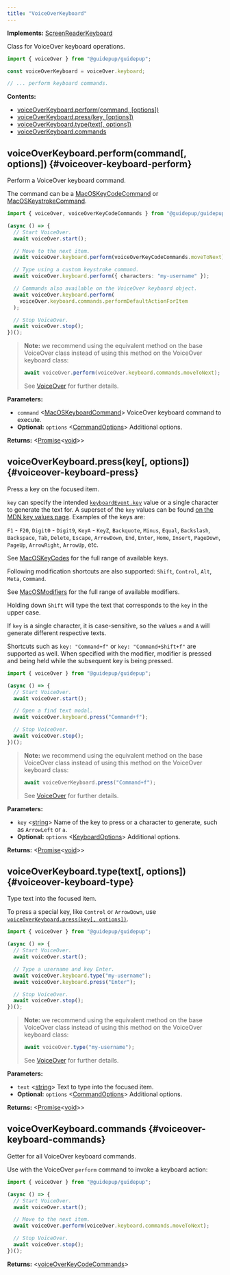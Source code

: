 ```yaml
---
title: "VoiceOverKeyboard"
---
```


**Implements:** [ScreenReaderKeyboard]

Class for VoiceOver keyboard operations.

```ts
import { voiceOver } from "@guidepup/guidepup";

const voiceOverKeyboard = voiceOver.keyboard;

// ... perform keyboard commands.
```

**Contents:**

- [voiceOverKeyboard.perform(command, [options])](./class-voiceover-keyboard#voiceover-keyboard-perform)
- [voiceOverKeyboard.press(key, [options])](./class-voiceover-keyboard#voiceover-keyboard-press)
- [voiceOverKeyboard.type(text[, options])](./class-voiceover-keyboard#voiceover-keyboard-type)
- [voiceOverKeyboard.commands](./class-voiceover-keyboard#voiceover-keyboard-commands)

## voiceOverKeyboard.perform(command[, options]) {#voiceover-keyboard-perform}

Perform a VoiceOver keyboard command.

The command can be a [MacOSKeyCodeCommand] or [MacOSKeystrokeCommand].

```ts
import { voiceOver, voiceOverKeyCodeCommands } from "@guidepup/guidepup";

(async () => {
  // Start VoiceOver.
  await voiceOver.start();

  // Move to the next item.
  await voiceOver.keyboard.perform(voiceOverKeyCodeCommands.moveToNext);

  // Type using a custom keystroke command.
  await voiceOver.keyboard.perform({ characters: "my-username" });

  // Commands also available on the VoiceOver keyboard object.
  await voiceOver.keyboard.perform(
    voiceOver.keyboard.commands.performDefaultActionForItem
  );

  // Stop VoiceOver.
  await voiceOver.stop();
})();
```

> **Note:** we recommend using the equivalent method on the base VoiceOver class instead of using this method on the VoiceOver keyboard class:
>
> ```ts
> await voiceOver.perform(voiceOver.keyboard.commands.moveToNext);
> ```
>
> See [VoiceOver] for further details.

**Parameters:**

- `command` &#60;[MacOSKeyboardCommand]&#62; VoiceOver keyboard command to execute.
- **Optional:** `options` &#60;[CommandOptions]&#62; Additional options.

**Returns:** &#60;[Promise]<[void]>&#62;

## voiceOverKeyboard.press(key[, options]) {#voiceover-keyboard-press}

Press a key on the focused item.

`key` can specify the intended [`keyboardEvent.key`](https://developer.mozilla.org/en-US/docs/Web/API/KeyboardEvent/key)
value or a single character to generate the text for. A superset of the `key` values can be found
[on the MDN key values page](https://developer.mozilla.org/en-US/docs/Web/API/KeyboardEvent/key/Key_Values). Examples of the keys are:

`F1` - `F20`, `Digit0` - `Digit9`, `KeyA` - `KeyZ`, `Backquote`, `Minus`, `Equal`, `Backslash`, `Backspace`, `Tab`,
`Delete`, `Escape`, `ArrowDown`, `End`, `Enter`, `Home`, `Insert`, `PageDown`, `PageUp`, `ArrowRight`, `ArrowUp`, etc.

See [MacOSKeyCodes] for the full range of available keys.

Following modification shortcuts are also supported: `Shift`, `Control`, `Alt`, `Meta`, `Command`.

See [MacOSModifiers] for the full range of available modifiers.

Holding down `Shift` will type the text that corresponds to the `key` in the upper case.

If `key` is a single character, it is case-sensitive, so the values `a` and `A` will generate different respective
texts.

Shortcuts such as `key: "Command+f"` or `key: "Command+Shift+f"` are supported as well. When specified with the
modifier, modifier is pressed and being held while the subsequent key is being pressed.

```ts
import { voiceOver } from "@guidepup/guidepup";

(async () => {
  // Start VoiceOver.
  await voiceOver.start();

  // Open a find text modal.
  await voiceOver.keyboard.press("Command+f");

  // Stop VoiceOver.
  await voiceOver.stop();
})();
```

> **Note:** we recommend using the equivalent method on the base VoiceOver class instead of using this method on the VoiceOver keyboard class:
>
> ```ts
> await voiceOverKeyboard.press("Command+f");
> ```
>
> See [VoiceOver] for further details.

**Parameters:**

- `key` &#60;[string]&#62; Name of the key to press or a character to generate, such as `ArrowLeft` or `a`.
- **Optional:** `options` &#60;[KeyboardOptions]&#62; Additional options.

**Returns:** &#60;[Promise]<[void]>&#62;

## voiceOverKeyboard.type(text[, options]) {#voiceover-keyboard-type}

Type text into the focused item.

To press a special key, like `Control` or `ArrowDown`, use [`voiceOverKeyboard.press(key[, options])`](./class-voiceover-keyboard#voiceover-keyboard-press).

```ts
import { voiceOver } from "@guidepup/guidepup";

(async () => {
  // Start VoiceOver.
  await voiceOver.start();

  // Type a username and key Enter.
  await voiceOver.keyboard.type("my-username");
  await voiceOver.keyboard.press("Enter");

  // Stop VoiceOver.
  await voiceOver.stop();
})();
```

> **Note:** we recommend using the equivalent method on the base VoiceOver class instead of using this method on the VoiceOver keyboard class:
>
> ```ts
> await voiceOver.type("my-username");
> ```
>
> See [VoiceOver] for further details.

**Parameters:**

- `text` &#60;[string]&#62; Text to type into the focused item.
- **Optional:** `options` &#60;[CommandOptions]&#62; Additional options.

**Returns:** &#60;[Promise]<[void]>&#62;

## voiceOverKeyboard.commands {#voiceover-keyboard-commands}

Getter for all VoiceOver keyboard commands.

Use with the VoiceOver `perform` command to invoke a keyboard action:

```ts
import { voiceOver } from "@guidepup/guidepup";

(async () => {
  // Start VoiceOver.
  await voiceOver.start();

  // Move to the next item.
  await voiceOver.perform(voiceOver.keyboard.commands.moveToNext);

  // Stop VoiceOver.
  await voiceOver.stop();
})();
```

**Returns:** &#60;[voiceOverKeyCodeCommands]&#62;

[commandoptions]: ./class-command-options "CommandOptions"
[keyboardoptions]: ./class-keyboard-options "KeyboardOptions"
[macoskeycodecommand]: ./class-macos-key-code-command "MacOSKeyCodeCommand"
[macoskeystrokecommand]: ./class-macos-keystroke-command "MacOSKeystrokeCommand"
[macoskeycodes]: ./class-macos-key-codes "MacOSKeyCodes"
[macoskeyboardcommand]: ./class-macos-keyboard-command "MacOSKeyboardCommand"
[macosmodifiers]: ./class-macos-modifiers "MacOSModifiers"
[screenreaderkeyboard]: ./class-screenreader-keyboard "ScreenReaderKeyboard"
[voiceover]: ./class-voiceover "VoiceOver"
[voiceoverkeycodecommands]: ./class-voiceover-key-code-commands "voiceOverKeyCodeCommands"
[promise]: https://developer.mozilla.org/en-US/docs/Web/JavaScript/Reference/Global_Objects/Promise "Promise"
[string]: https://developer.mozilla.org/en-US/docs/Web/JavaScript/Data_structures#String_type "string"
[void]: https://developer.mozilla.org/en-US/docs/Web/JavaScript/Reference/Global_Objects/undefined "void"
[record]: https://www.typescriptlang.org/docs/handbook/utility-types.html#recordkeys-type "Record"

